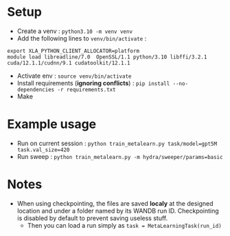 # Setup
- Create a venv : `python3.10 -m venv venv`
- Add the following lines to `venv/bin/activate` : 
```
export XLA_PYTHON_CLIENT_ALLOCATOR=platform
module load libreadline/7.0  OpenSSL/1.1 python/3.10 libffi/3.2.1 cuda/12.1.1/cudnn/9.1 cudatoolkit/12.1.1
```
- Activate env : `source venv/bin/activate`
- Install requirements (**ignoring conflicts**) : `pip install --no-dependencies -r requirements.txt`
- Make
# Example usage
- Run on current session : `python train_metalearn.py task/model=gpt5M task.val_size=420`
- Run sweep : `python train_metalearn.py -m hydra/sweeper/params=basic`

# Notes
- When using checkpointing, the files are saved **localy** at the designed location and under a folder named by its WANDB run ID. Checkpointing is disabled by default to prevent saving useless stuff.
  - Then you can load a run simply as `task = MetaLearningTask(run_id)`
